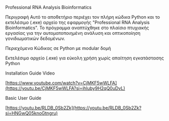 Professional RNA Analysis Bioinformatics

Περιγραφή
Αυτό το αποθετήριο περιέχει τον πλήρη κώδικα Python και το εκτελέσιμο (.exe) αρχείο της εφαρμογής "Professional RNA Analysis Bioinformatics". Το πρόγραμμα αναπτύχθηκε στο πλαίσιο πτυχιακής εργασίας για την αυτοματοποιημένη ανάλυση και οπτικοποίηση γονιδιωματικών δεδομένων.

Περιεχόμενα
Κώδικας σε Python με modular δομή

Εκτελέσιμο αρχείο (.exe) για εύκολη χρήση χωρίς απαίτηση εγκατάστασης Python

Installation Guide Video

[https://www.youtube.com/watch?v=CjMKF5wWLFA](https://youtu.be/CjMKF5wWLFA?si=ihluby9H2qQ0uDvL)

Basic User Guide

[https://youtu.be/RLDB_0Sb2Zk](https://youtu.be/RLDB_0Sb2Zk?si=HNGwQ05knoGtngru)
